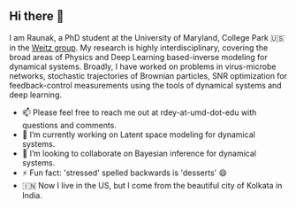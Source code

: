 ## Hi there 👋

I am Raunak, a PhD student at the University of Maryland, College Park 🇺🇸 in the [Weitz group](https://weitzgroup.umd.edu). My research is highly interdisciplinary, covering the broad areas of Physics and Deep Learning based-inverse modeling for dynamical systems. Broadly, I have worked on problems in virus-microbe networks, stochastic trajectories of Brownian particles, SNR optimization for feedback-control measurements using the tools of dynamical systems and deep learning. 

- 📫 Please feel free to reach me out at rdey-at-umd-dot-edu with questions and comments. 
- 🔭 I’m currently working on Latent space modeling for dynamical systems.
- 👯 I’m looking to collaborate on Bayesian inference for dynamical systems.  
- ⚡ Fun fact: 'stressed' spelled backwards is 'desserts' 😄
- 🇮🇳 Now I live in the US, but I come from the beautiful city of Kolkata in India.
<!--
**RaunakDey/RaunakDey** is a ✨ _special_ ✨ repository because its `README.md` (this file) appears on your GitHub profile.

Here are some ideas to get you started:

- 🔭 I’m currently working on ...
- 🌱 I’m currently learning ...
- 👯 I’m looking to collaborate on ...
- 🤔 I’m looking for help with ...
- 💬 Ask me about ...
- 📫 How to reach me: ...
- 😄 Pronouns: ...
- ⚡ Fun fact: ...
-->
